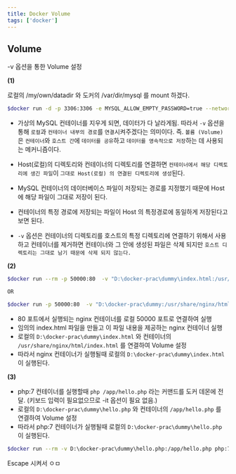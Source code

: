```yaml
---
title: Docker Volume
tags: ['docker']
---
```


## Volume
-v 옵션을 통한 Volume 설정

**(1)**

로컬의 /my/own/datadir 와 도커의 /var/dir/mysql 를 mount 하겠다.

```bash
$docker run -d -p 3306:3306 -e MYSQL_ALLOW_EMPTY_PASSWORD=true --network=app-network --name mysql -v /my/own/datadir:/var/dir/mysql mysql:5.7
```

* 가상의 MySQL 컨테이너를 지우게 되면, 데이터가 다 날라게됨. 따라서 `-v` 옵션을 통해 `로컬`과 `컨테이너 내부의 경로`를 `연결`시켜주겠다는 의미이다. 
즉. `볼륨 (Volume)` 은 `컨테이너`와 `호스트 간`에 `데이터를 공유`하고 `데이터를 영속적으로 저장`하는 데 사용되는 메커니즘이다.

* Host(로컬)의 디렉토리와 컨테이너의 디렉토리를 연결하면 `컨테이너에서 해당 디렉토리에 생긴 파일`이 `그대로 Host(로컬) 의 연결된 디렉토리에 생성`된다.

* MySQL 컨테이너의 데이터베이스 파일이 저장되는 경로를 지정했기 때문에 Host 에 해당 파일이 그대로 저장이 된다.
  
* 컨테이너의 특정 경로에 저장되는 파일이 Host 의 특정경로에 동일하게 저장된다고 보면 된다.

* `-v` 옵션은 컨테이너의 디렉토리를 호스트의 특정 디렉토리에 연결하기 위해서 사용하고 컨테이너를 제거하면 컨테이너와 그 안에 생성된 파일은 삭제 되지만 `호스트 디렉토리는 그대로 남기 때문에 삭제 되지 않는다.`


**(2)**

```bash
$docker run --rm -p 50000:80  -v "D:\docker-prac\dummy\index.html:/usr/share/nginx/html/index.html" nginx:latest

OR

$docker run -p 50000:80  -v "D:\docker-prac\dummy:/usr/share/nginx/html" nginx:latest
```

* 80 포트에서 실행되는 nginx 컨테이너를 로컬 50000 포트로 연결하여 실행
* 임의의 index.html 파일을 만들고 이 파일 내용을 제공하는 nginx 컨테이너 실행
* 로컬의 `D:\docker-prac\dummy\index.html` 와 컨테이너의 `/usr/share/nginx/html/index.html` 를 연결하여 Volume 설정
* 따라서 nginx 컨테이너가 실행될때 로컬의 `D:\docker-prac\dummy\index.html` 이 실행된다.

**(3)**

* php:7 컨테이너를 실행할때 `php /app/hello.php` 라는 커맨드를 도커 데몬에 전달. (키보드 입력이 필요없으므로 -it 옵션이 필요 없음.)  
* 로컬의 `D:\docker-prac\dummy\hello.php` 와 컨테이너의 `/app/hello.php` 를 연결하여 Volume 설정
* 따라서 php:7 컨테이너가 실행될때 로컬의 `D:\docker-prac\dummy\hello.php` 이 실행된다.

```bash
$docker run --rm -v D:\docker-prac\dummy\hello.php:/app/hello.php php:7 php /app/hello.php
```

Escape 시켜서 ㅇㅁ